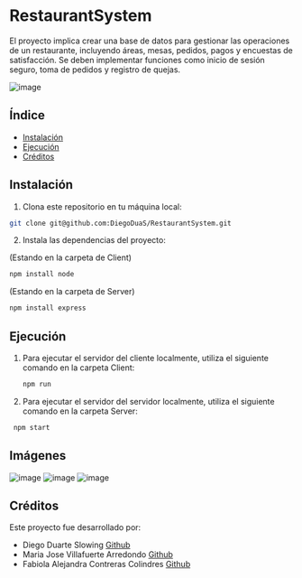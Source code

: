 # RestaurantSystem

El proyecto implica crear una base de datos para gestionar las operaciones de un restaurante, incluyendo áreas, mesas, pedidos, pagos y encuestas de satisfacción. Se deben implementar funciones como inicio de sesión seguro, toma de pedidos y registro de quejas.

![image](https://github.com/DiegoDuaS/RestaurantSystem/assets/110642453/acbbe0bb-037c-4e1a-ae5b-9eb0397baa9f)

## Índice

- [Instalación](#instalación)
- [Ejecución](#ejecución)
- [Créditos](#créditos)

## Instalación

1. Clona este repositorio en tu máquina local:

```bash
git clone git@github.com:DiegoDuaS/RestaurantSystem.git
```

2. Instala las dependencias del proyecto:

(Estando en la carpeta de Client)
```bash
npm install node
```

(Estando en la carpeta de Server)
```bash
npm install express
```

## Ejecución

1. Para ejecutar el servidor del cliente localmente, utiliza el siguiente comando en la carpeta Client:
   ```bash
   npm run
   ```
   
2. Para ejecutar el servidor del servidor localmente, utiliza el siguiente comando en la carpeta Server:
  ```bash
   npm start
   ```
## Imágenes 

![image](https://github.com/user-attachments/assets/275da64d-1ea0-4b90-bfd6-56f4d6212b48)
![image](https://github.com/user-attachments/assets/4352efa0-898d-4762-ab6b-7b73b3495452)
![image](https://github.com/user-attachments/assets/ccc8ba3d-fc80-4c8a-855d-848888fdda7a)

## Créditos 

Este proyecto fue desarrollado por:

- Diego Duarte Slowing [Github](https://github.com/DiegoDuaS)
- Maria Jose Villafuerte Arredondo [Github](https://github.com/Maria-Villafuerte)
- Fabiola Alejandra Contreras Colindres [Github](https://github.com/Fabiola-cc)
